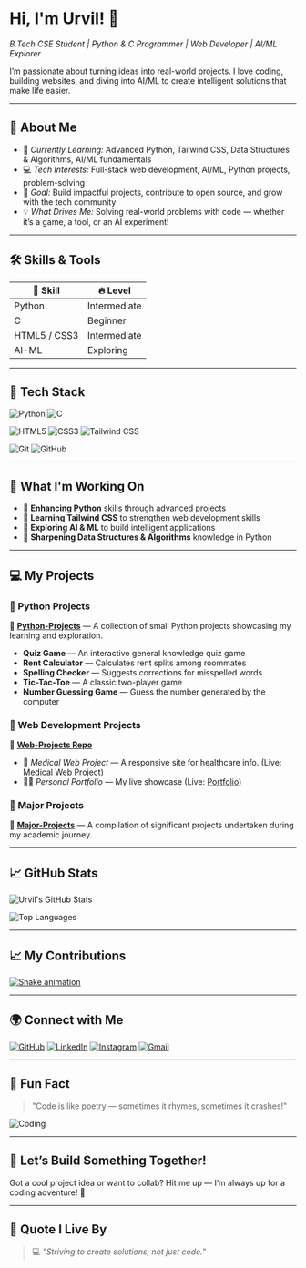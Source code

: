 # Hi, I'm Urvil! 👋  
*B.Tech CSE Student | Python & C Programmer | Web Developer | AI/ML Explorer*

I’m passionate about turning ideas into real-world projects. I love coding, building websites, and diving into AI/ML to create intelligent solutions that make life easier.

---

## 📖 About Me
- 🌱 *Currently Learning:* Advanced Python, Tailwind CSS, Data Structures & Algorithms, AI/ML fundamentals
- 💻 *Tech Interests:* Full-stack web development, AI/ML, Python projects, problem-solving
- 🎯 *Goal:* Build impactful projects, contribute to open source, and grow with the tech community
- 💡 *What Drives Me:* Solving real-world problems with code — whether it’s a game, a tool, or an AI experiment!

---

## 🛠 Skills & Tools
| 💪 Skill       | 🔥 Level      |
|----------------|-------------|
| Python         | Intermediate |
| C              | Beginner     |
| HTML5 / CSS3   | Intermediate |
| AI-ML          | Exploring    |

---

## 🚀 Tech Stack
![Python](https://img.shields.io/badge/Python-306998?style=for-the-badge&logo=python&logoColor=yellow)
![C](https://img.shields.io/badge/C-555555?style=for-the-badge&logo=c&logoColor=white)

![HTML5](https://img.shields.io/badge/HTML5-f06529?style=for-the-badge&logo=html5&logoColor=white)
![CSS3](https://img.shields.io/badge/CSS3-2965f1?style=for-the-badge&logo=css3&logoColor=white)
![Tailwind CSS](https://img.shields.io/badge/TailwindCSS-38B2AC?style=for-the-badge&logo=tailwind-css&logoColor=white)

![Git](https://img.shields.io/badge/Git-F05032?style=for-the-badge&logo=git&logoColor=white)
![GitHub](https://img.shields.io/badge/GitHub-181717?style=for-the-badge&logo=github&logoColor=white)

---

## 🚀 What I'm Working On
- 🚀 **Enhancing Python** skills through advanced projects
- 🎨 **Learning Tailwind CSS** to strengthen web development skills
- 🤖 **Exploring AI & ML** to build intelligent applications
- 🐍 **Sharpening Data Structures & Algorithms** knowledge in Python

---

## 💻 My Projects
### 🔹 Python Projects  
📌 [**Python-Projects**](https://github.com/uvpatel/Python-Projects) — A collection of small Python projects showcasing my learning and exploration.
- **Quiz Game** — An interactive general knowledge quiz game
- **Rent Calculator** — Calculates rent splits among roommates
- **Spelling Checker** — Suggests corrections for misspelled words
- **Tic-Tac-Toe** — A classic two-player game
- **Number Guessing Game** — Guess the number generated by the computer

### 🔹 Web Development Projects  
📂 [**Web-Projects Repo**](https://github.com/uvpatel/Web-Projects)  
- 💊 *Medical Web Project* — A responsive site for healthcare info. (Live: [Medical Web Project](https://mdcare.netlify.app/))  
- 🧑‍💻 *Personal Portfolio* — My live showcase (Live: [Portfolio](https://urvilpatel-portfolio.netlify.app/))  

### 🔹 Major Projects  
📌 [**Major-Projects**](https://github.com/uvpatel/Major-Projects) — A compilation of significant projects undertaken during my academic journey.

---

## 📈 GitHub Stats
  
![Urvil's GitHub Stats](https://github-readme-stats.vercel.app/api?username=uvpatel&show_icons=true&theme=dracula)

![Top Languages](https://github-readme-stats.vercel.app/api/top-langs/?username=uvpatel&layout=compact&theme=radical)

---


## 📈 My Contributions
[![Snake animation](https://github.com/eagrundy/eagrundy/blob/output/github-contribution-grid-snake.svg)](https://github.com/uvpatel)

---

## 🌍 Connect with Me
[![GitHub](https://img.icons8.com/color/48/000000/github.png)](https://github.com/uvpatel)
[![LinkedIn](https://img.icons8.com/color/48/000000/linkedin.png)](https://www.linkedin.com/in/urvil-patel-6995a0320)
[![Instagram](https://img.icons8.com/color/48/000000/instagram-new.png)](https://www.instagram.com/patelurvilv/)
[![Gmail](https://img.icons8.com/color/48/000000/gmail.png)](mailto:uvpatel7271@gmail.com)

---

## 🎉 Fun Fact
> "Code is like poetry — sometimes it rhymes, sometimes it crashes!"

![Coding](https://media.giphy.com/media/LmNwrBhejkK9EFP504/giphy.gif)

---

## 🤝 Let’s Build Something Together!
Got a cool project idea or want to collab? Hit me up — I’m always up for a coding adventure! 🚀

---

## 🔖 Quote I Live By
> 💻 *"Striving to create solutions, not just code."*
